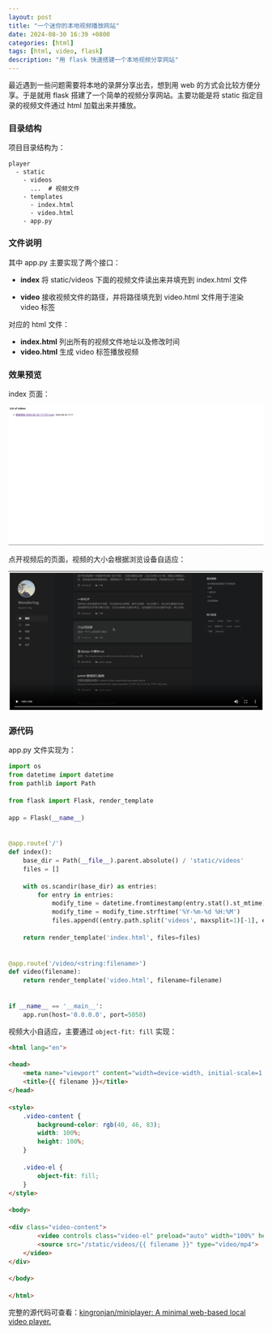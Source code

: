 ```yaml
---
layout: post
title: "一个迷你的本地视频播放网站"
date: 2024-08-30 16:39 +0800
categories: [html]
tags: [html, video, flask]
description: "用 flask 快速搭建一个本地视频分享网站"
---
```




最近遇到一些问题需要将本地的录屏分享出去，想到用 web 的方式会比较方便分享。于是就用 flask 搭建了一个简单的视频分享网站。主要功能是将 static 指定目录的视频文件通过 html 加载出来并播放。

### 目录结构

项目目录结构为：

```
player
  - static
    - videos
	  ...  # 视频文件
    - templates
	  - index.html
	  - video.html
    - app.py
```



### 文件说明

其中 app.py 主要实现了两个接口：

- **index** 将 static/videos 下面的视频文件读出来并填充到 index.html 文件

- **video** 接收视频文件的路径，并将路径填充到 video.html 文件用于渲染 video 标签

  

对应的 html 文件：

- **index.html** 列出所有的视频文件地址以及修改时间
- **video.html** 生成 video 标签播放视频



### 效果预览

index 页面：

![index](assets/images/miniplayer-index.png)

点开视频后的页面，视频的大小会根据浏览设备自适应：

![video](assets/images/miniplayer-detail.png)



### 源代码

app.py 文件实现为：

```python
import os
from datetime import datetime
from pathlib import Path

from flask import Flask, render_template

app = Flask(__name__)


@app.route('/')
def index():
    base_dir = Path(__file__).parent.absolute() / 'static/videos'
    files = []

    with os.scandir(base_dir) as entries:
        for entry in entries:
            modify_time = datetime.fromtimestamp(entry.stat().st_mtime)
            modify_time = modify_time.strftime('%Y-%m-%d %H:%M')
            files.append((entry.path.split('videos', maxsplit=1)[-1], entry.name, modify_time))

    return render_template('index.html', files=files)


@app.route('/video/<string:filename>')
def video(filename):
    return render_template('video.html', filename=filename)


if __name__ == '__main__':
    app.run(host='0.0.0.0', port=5050)
```



视频大小自适应，主要通过 `object-fit: fill` 实现：

```html
<html lang="en">

<head>
    <meta name="viewport" content="width=device-width, initial-scale=1.0">
    <title>{{ filename }}</title>
</head>

<style>
    .video-content {
        background-color: rgb(40, 46, 83);
        width: 100%;
        height: 100%;
    }

    .video-el {
        object-fit: fill;
    }
</style>

<body>

<div class="video-content">
        <video controls class="video-el" preload="auto" width="100%" height="100%">
        <source src="/static/videos/{{ filename }}" type="video/mp4">
    </video>
</div>

</body>

</html>
```



完整的源代码可查看：[kingronjan/miniplayer: A minimal web-based local video player.](https://github.com/kingronjan/miniplayer)



